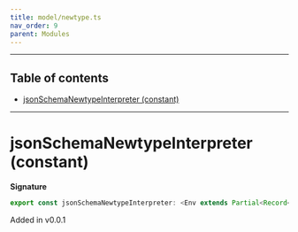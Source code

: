 ```yaml
---
title: model/newtype.ts
nav_order: 9
parent: Modules
---
```


---

<h2 class="text-delta">Table of contents</h2>

- [jsonSchemaNewtypeInterpreter (constant)](#jsonschemanewtypeinterpreter-constant)

---

# jsonSchemaNewtypeInterpreter (constant)

**Signature**

```ts
export const jsonSchemaNewtypeInterpreter: <Env extends Partial<Record<"JsonSchemaURI", any>>>() => ModelAlgebraNewtype1<"JsonSchemaURI", Env> = ...
```

Added in v0.0.1
